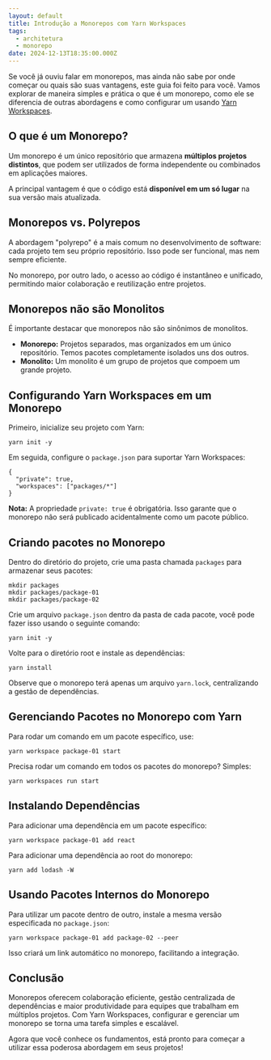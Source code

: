 ```yaml
---
layout: default
title: Introdução a Monorepos com Yarn Workspaces
tags:
  - architetura
  - monorepo
date: 2024-12-13T18:35:00.000Z
---
```

Se você já ouviu falar em monorepos, mas ainda não sabe por onde começar ou quais são suas vantagens, este guia foi feito para você. Vamos explorar de maneira simples e prática o que é um monorepo, como ele se diferencia de outras abordagens e como configurar um usando [Yarn Workspaces](https://classic.yarnpkg.com/lang/en/docs/workspaces/).

## O que é um Monorepo?

Um monorepo é um único repositório que armazena **múltiplos projetos distintos**, que podem ser utilizados de forma independente ou combinados em aplicações maiores.

A principal vantagem é que o código está **disponível em um só lugar** na sua versão mais atualizada.

## Monorepos vs. Polyrepos

A abordagem "polyrepo" é a mais comum no desenvolvimento de software: cada projeto tem seu próprio repositório. Isso pode ser funcional, mas nem sempre eficiente.

No monorepo, por outro lado, o acesso ao código é instantâneo e unificado, permitindo maior colaboração e reutilização entre projetos.

## Monorepos não são Monolitos

É importante destacar que monorepos não são sinônimos de monolitos.

* **Monorepo:** Projetos separados, mas organizados em um único repositório. Temos pacotes completamente isolados uns dos outros.
* **Monolito:** Um monolito é um grupo de projetos que compoem um grande projeto.

## Configurando Yarn Workspaces em um Monorepo

Primeiro, inicialize seu projeto com Yarn:

```
yarn init -y
```

Em seguida, configure o `package.json` para suportar Yarn Workspaces:

```
{
  "private": true,
  "workspaces": ["packages/*"]
}
```

**Nota:** A propriedade `private: true` é obrigatória. Isso garante que o monorepo não será publicado acidentalmente como um pacote público.

## Criando pacotes no Monorepo

Dentro do diretório do projeto, crie uma pasta chamada `packages` para armazenar seus pacotes:

```
mkdir packages
mkdir packages/package-01
mkdir packages/package-02
```

Crie um arquivo `package.json` dentro da pasta de cada pacote, você pode fazer isso usando o seguinte comando:

```
yarn init -y
```

Volte para o diretório root e instale as dependências:

```
yarn install
```

Observe que o monorepo terá apenas um arquivo `yarn.lock`, centralizando a gestão de dependências.

## Gerenciando Pacotes no Monorepo com Yarn

Para rodar um comando em um pacote específico, use:

```
yarn workspace package-01 start  
```

Precisa rodar um comando em todos os pacotes do monorepo? Simples:

```
yarn workspaces run start  
```

## Instalando Dependências

Para adicionar uma dependência em um pacote específico:

```
yarn workspace package-01 add react
```

Para adicionar uma dependência ao root do monorepo:

```
yarn add lodash -W
```

## Usando Pacotes Internos do Monorepo

Para utilizar um pacote dentro de outro, instale a mesma versão especificada no `package.json`:

```
yarn workspace package-01 add package-02 --peer
```

Isso criará um link automático no monorepo, facilitando a integração.

## Conclusão

Monorepos oferecem colaboração eficiente, gestão centralizada de dependências e maior produtividade para equipes que trabalham em múltiplos projetos. Com Yarn Workspaces, configurar e gerenciar um monorepo se torna uma tarefa simples e escalável.

Agora que você conhece os fundamentos, está pronto para começar a utilizar essa poderosa abordagem em seus projetos!
